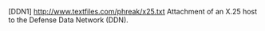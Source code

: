 [DDN1] http://www.textfiles.com/phreak/x25.txt
Attachment of an X.25 host to the Defense Data Network (DDN).


